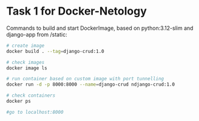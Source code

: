 # Task 1 for Docker-Netology

Сommands to build and start DockerImage, based on python:3.12-slim and django-app from /static:

```bash
# create image
docker build . --tag=django-crud:1.0

# check images
docker image ls

# run container based on custom image with port tunnelling
docker run -d -p 8000:8000 --name=django-crud ndjango-crud:1.0

# check containers
docker ps

#go to localhost:8000
```